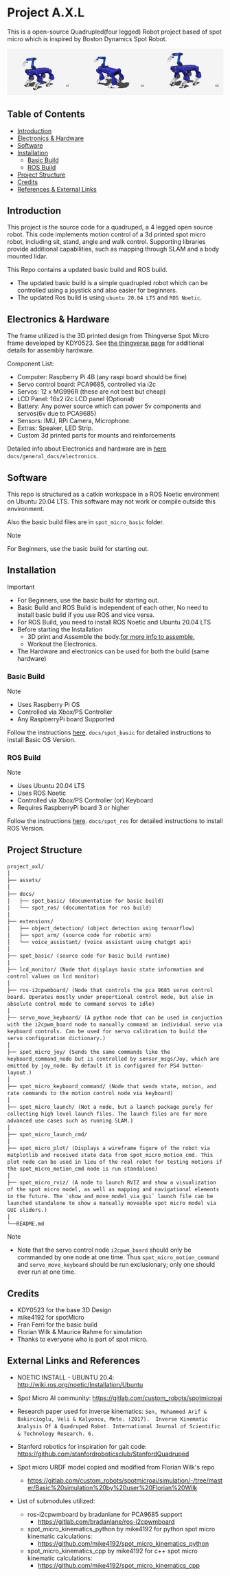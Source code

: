 # Project A.X.L

This is a open-source Quadrupled(four legged) Robot project based of spot micro which is inspired by Boston Dynamics Spot Robot.

![Intro Model](docs/general_docs/assets/intro_model.png)

## Table of Contents

- [Introduction](#introduction)
- [Electronics & Hardware](#electronics--hardware)
- [Software](#software)
- [Installation](#installation)
     - [Basic Build](#basic-build)
     - [ROS Build](#ros-build)
- [Project Structure](#project-structure)
- [Credits](#credits)
- [References & External Links](#external-links-and-references)



## Introduction

This project is the source code for a quadruped, a 4 legged open source robot. This code implements motion control of a 3d printed spot micro robot, including sit, stand, angle and walk control. Supporting libraries provide additional capabilities, such as mapping through SLAM and a body mounted lidar.

This Repo contains a updated basic build and ROS build.
- The updated basic build is a simple quadrupled robot which can be controlled using a joystick and also easier for beginners.
- The updated Ros build is using `ubuntu 20.04 LTS` and `ROS Noetic`.

## Electronics & Hardware

The frame utilized is the 3D printed design from Thingverse Spot Micro frame developed by KDY0523. See [the thingverse page](https://www.thingiverse.com/thing:3445283) for additional details for assembly hardware.

Component List:
* Computer: Raspberry Pi 4B (any raspi board should be fine)
* Servo control board: PCA9685, controlled via i2c
* Servos: 12 x MG996R (these are not best but cheap)
* LCD Panel: 16x2 i2c LCD panel (Optional)
* Battery: Any power source which can power 5v components and servos(6v due to PCA9685)
* Sensors: IMU, RPi Camera, Microphone.
* Extras: Speaker, LED Strip.
* Custom 3d printed parts for mounts and reinforcements

Detailed info about Electronics and hardware are in [here](docs/general_docs/electronics) `docs/general_docs/electronics`.

## Software

This repo is structured as a catkin workspace in a ROS Noetic environment on Ubuntu 20.04 LTS. This software may not work or compile outside this environment.

Also the basic build files are in `spot_micro_basic` folder.

> [!NOTE]
> For Beginners, use the basic build for starting out.


## Installation

> [!IMPORTANT]
> - For Beginners, use the basic build for starting out.
> - Basic Build and ROS Build is independent of each other, No need to install basic build if you use ROS and vice versa.
> - For ROS Build, you need to install ROS Noetic and Ubuntu 20.04 LTS
> - Before starting the Installation 
>     - 3D print and Assemble the body.[for more info to assemble.](https://spotmicroai.readthedocs.io/en/latest/assembly/)
>     - Workout the Electronics.
> - The Hardware and electronics can be used for both the build (same hardware)

### Basic Build

> [!NOTE]
> - Uses Raspberry Pi OS
> - Controlled via Xbox/PS Controller
> - Any RaspberryPi board Supported 

Follow the instructions [here](docs/spot_basic). `docs/spot_basic` for detailed instructions to install Basic OS Version.


### ROS Build

> [!NOTE]
> - Uses Ubuntu 20.04 LTS
> - Uses ROS Noetic
> - Controlled via Xbox/PS Controller (or) Keyboard 
> - Requires RaspberryPi board  3 or higher

Follow the instructions [here](docs/spot_ros). `docs/spot_ros` for detailed instructions to install ROS Version.

## Project Structure

```plaintext
project_axl/
│
├── assets/
│   
├── docs/
│   ├── spot_basic/ (documentation for basic build)
│   └── spot_ros/ (documentation for ros build)
│   
├── extensions/
│   ├── object_detection/ (object detection using tensorflow)
│   ├── spot_arm/ (source code for robotic arm)
│   └── voice_assistant/ (voice assistant using chatgpt api)
│ 
├── spot_basic/ (source code for basic build runtime)
│   
├── lcd_monitor/ (Node that displays basic state information and control values on lcd monitor)
│ 
├── ros-i2cpwmboard/ (Node that controls the pca 9685 servo control board. Operates mostly under proportional control mode, but also in absolute control mode to command servos to idle)
│
├── servo_move_keyboard/ (A python node that can be used in conjuction with the i2cpwm_board node to manually command an individual servo via keyboard controls. Can be used for servo calibration to build the servo configuration dictionary.)
│
├── spot_micro_joy/ (Sends the same commands like the keyboard_command_node but is controlled by sensor_msgs/Joy, which are emitted by joy_node. By default it is configured for PS4 button-layout.)
│
├── spot_micro_keyboard_command/ (Node that sends state, motion, and rate commands to the motion control node via keyboard)
│
├── spot_micro_launch/ (Not a node, but a launch package purely for collecting high level launch files. The launch files are for more advanced use cases such as running SLAM.)
│
├── spot_micro_launch_cmd/
│
├── spot_micro_plot/ (Displays a wireframe figure of the robot via matplotlib and received state data from spot_micro_motion_cmd. This plot node can be used in lieu of the real robot for testing motions if the spot_micro_motion_cmd node is run standalone)
│
├── spot_micro_rviz/ (A node to launch RVIZ and show a visualization of the spot micro model, as well as mapping and navigational elements in the future. The `show_and_move_model_via_gui` launch file can be launched standalone to show a manually moveable spot micro model via GUI sliders.)
│
└──README.md
```
> [!NOTE]
> - Note that the servo control node `i2cpwm_board` should only be commanded by one node at one time. Thus `spot_micro_motion_command` and `servo_move_keyboard` should be run exclusionary; only one should ever run at one time.


## Credits

* KDY0523 for the base 3D Design
* mike4192 for spotMicro
* Fran Ferri for the basic build
* Florian Wilk & Maurice Rahme for simulation
* Thanks to everyone who is part of spot micro.

## External Links and References

* NOETIC INSTALL - UBUNTU 20.4: 
http://wiki.ros.org/noetic/Installation/Ubuntu
* Spot Micro AI community: https://gitlab.com/custom_robots/spotmicroai

* Research paper used for inverse kinematics: 
`Sen, Muhammed Arif & Bakircioglu, Veli & Kalyoncu, Mete. (2017). 
Inverse Kinematic Analysis Of A Quadruped Robot.
International Journal of Scientific & Technology Research. 6.`

* Stanford robotics for inspiration for gait code: https://github.com/stanfordroboticsclub/StanfordQuadruped
* Spot micro URDF model copied and modified from Florian Wilk's repo
    * https://gitlab.com/custom_robots/spotmicroai/simulation/-/tree/master/Basic%20simulation%20by%20user%20Florian%20Wilk
* List of submodules utilized:
    * ros-i2cpwmboard by bradanlane for PCA9685 support
        * https://gitlab.com/bradanlane/ros-i2cpwmboard
    * spot_micro_kinematics_python by mike4192 for python spot micro kinematic calculations:
        * https://github.com/mike4192/spot_micro_kinematics_python 
    * spot_micro_kinematics_cpp by mike4192 for c++ spot micro kinematic calculations:
        * https://github.com/mike4192/spot_micro_kinematics_cpp 

